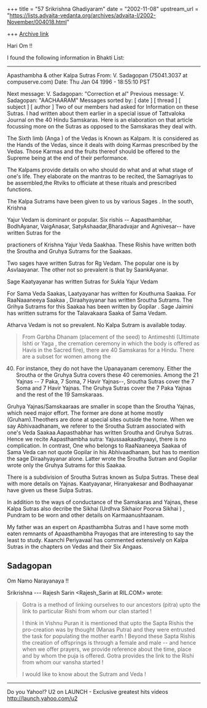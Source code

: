 +++
title = "57 Srikrishna Ghadiyaram"
date = "2002-11-08"
upstream_url = "https://lists.advaita-vedanta.org/archives/advaita-l/2002-November/004018.html"

+++
[Archive link](https://lists.advaita-vedanta.org/archives/advaita-l/2002-November/004018.html)

Hari Om !!

I found the following information in Bhakti List:

------------------

Apasthambha & other Kalpa Sutras
From: V. Sadagopan (75041.3037 at compuserve.com)
Date: Thu Jan 04 1996 - 18:55:10 PST

Next message: V. Sadagopan: "Correction et al"
Previous message: V. Sadagopan: "AACHAARAM"
Messages sorted by: [ date ] [ thread ] [ subject ] [
author ]
Two of our members had asked for Information on these
Sutras. I had  written
about them earlier in a special issue of Tattvaloka
Journal on the 40 Hindu
Samskaras.
Here is an elaboration on that  article focussing more
on the Sutras as opposed
to the
Samskaras they deal with.

The Sixth limb (Anga ) of the Vedas is Known as
Kalpam.
It is considered as the Hands of the Vedas, since it
deals with
doing Karmas prescribed by the Vedas. Those Karmas and
the fruits thereof
should be offered to the Supreme being at the end of
their performance.

The Kalpams  provide details on who should do what and
at what stage of one's
life.
They elaborate on the mantras to be recited, the
Samagriyas to be assembled,the
Rtviks
to officiate at these rituals and prescribed
functions.

The Kalpa Sutrams have been given to us by various
Sages . In the south, Krishna

Yajur Vedam is dominant or popular. Six rishis --
Aapasthambhar, BodhAyanar,
VaigAnasar, SatyAshaadar,Bharadvajar and Agnivesar--
have written Sutras for the

practioners of Krishna Yajur Veda Saakhaa. These
Rishis have written both the
Sroutha and  Gruhya Sutrams  for the Saakaas.

Two sages have written Sutras for Rg Vedam. The
popular one is by Asvlaayanar.
The other  not so prevalent is that by SaankAyanar.

Sage Kaatyayanar has written Sutras for Sukla Yajur
Vedam

For Sama Veda Saakas, Laatyayanar has written for
Kouthuma Saakaa.
For RaaNaaaneeya Saakaa , Diraahyayanar has written
Sroutha Sutrams. The
Grihya Sutrams for this Saakaa has been written by
Gopilar .
Sage Jaimini has  written sutrams for the Talavakaara
Saaka of Sama Vedam.

Atharva Vedam is not so prevalent. No Kalpa Sutram is
available today.

>From Garbha Dhanam (placement of the seed) to
Antimeshti (Ultimate Ishti or
Yaga , the cremation ceremony in which the body is
offered as Havis in the
Sacred fire),
there  are 40 Samskaras for a Hindu. There  are  a
subset for women among the
40. For
instance, they do not have the Upanayanam ceremony.
Either  the Sroutha or the
Gruhya Sutra
covers these 40 ceremonies. Among the 21 Yajnas -- 7
Paka, 7 Soma, 7 Havir
Yajnas--, Sroutha
Sutras cover the 7 Soma and 7 Havir Yajnas. The Gruhya
Sutras cover the 7 Paka
Yajnas and the
rest of the 19 Samskaraas.

Gruhya Yajnas/Samskaaraas  are smaller in scope than
the Sroutha Yajnas, which
need major
effort. The former are done at home mostly
(Gruham).Theothers are done at
special sites
outside the home. When we say Abhivaadhanam, we
referer  to the Sroutha Sutram
associated with one's Veda Saakaa.Aapasthabhar has
written Sroutha and Gruhya
Sutras.
Hence  we recite Aapasthambha sutra:
Yajussaakaadhyaayi, there is no
complication. In
contrast, One  who belongs to RaaNaaneeya Saakaa of
Sama Veda can not quote
Gopilar
in his Abhivaadhanam, but has to mention the sage
Diraahyayanar alone. Latter
wrote
the Sroutha Sutram and Gopilar wrote only the Gruhya
Sutrams for this Saakaa.

There is a subdivision of Sroutha Sutras known as
Sulpa Sutras. These deal with
more
 details on Yajnas. Kaatyayanar, Hiranyakesar and
Bodhaayanar have given us
these
Sulpa Sutras.

In addition to the ways of conductance of the
Samskaras and Yajnas, these
 Kalpa Sutras also decribe the Sikhai (Urdhva Sikhaior
Poorva Sikhai ) , Pundram
to be worn and other  details on Karmaanushtaanam.

My father was an expert on Apasthambha Sutras  and I
have some moth eaten
remnants of Apaasthambha Prayogas that are interesting
to say the least to
study. Kaanchi Periyavaal has commented extensively
on Kalpa Sutras in the chapters on Vedas and their Six
Angaas.

Sadagopan
-------------------

Om Namo Narayanaya !!

Srikrishna
--- Rajesh Sarin <Rajesh_Sarin at RIL.COM> wrote:
> Gotra is a method of linking ourselves to our
> ancestors
> (pitra) upto the link to particular Rishi from whom
> our
> clan started !
>
> I think in Vishnu Puran it is mentioned that upto
> the Sapta
> Rishis the pro-creation was by thought (Manas Putra)
> and they were entrusted the task for populating the
> mother
> earth ! Beyond these Sapta Rishis the creation of
> offsprings
> is through a female and male -- and hence when we
> offer
> prayers, we provide reference about the time, place
> and by whom
> the puja is offered. Gotra provides the link to the
> Rishi
> from whom our vansha started !
>
> I would like to know about the Sutram and Veda !


__________________________________________________
Do you Yahoo!?
U2 on LAUNCH - Exclusive greatest hits videos
http://launch.yahoo.com/u2

